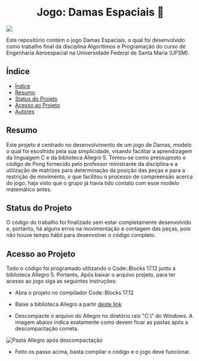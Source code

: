 
<h1 align="center"> Jogo: Damas Espaciais 🚀 </h1>

<img src="http://img.shields.io/static/v1?label=STATUS&message=FINALIZADO&color=7159c1&style=for-the-badge&logo=ghost"/>
</p>


Este repositório contém o jogo Damas Espaciais, o qual foi desenvolvido como trabalho final da disciplina Algorítimos e Programação do curso de Engenharia Aeroespacial na Universidade Federal de Santa Maria (UFSM). 

## Índice 

* [Índice](#índice)
* [Resumo](#resumo)
* [Status do Projeto](#status-do-Projeto)
* [Acesso ao Projeto](#acesso-ao-projeto) 
* [Autores](#autores)


## Resumo 

Este projeto é centrado no desenvolvimento de um jogo de Damas, modelo o qual foi escolhido pela sua simplicidade, visando facilitar a aprendizagem da linguagem C e da biblioteca Allegro 5. Tomou-se como pressuposto o código de Pong fornecido pelo professor ministrante da disciplina e a utilização de matrizes para determinação da posição das peças e para a restrição de movimento, o que facilitou o processo de compreensão acerca do jogo, haja visto que o grupo já havia tido contato com esse modelo matemático antes. 


## Status do Projeto

O código do trabalho foi finalizado sem estar completamente desenvolvido e, portanto, há alguns erros na movimentação e contagem das peças, pois não houve tempo hábil para desenvolver o código completo. 


## Acesso ao Projeto

Todo o código foi programado utilizando o Code::Blocks 17.12 junto a biblioteca Allegro 5. Portanto, Após baixar o arquivo projeto, para ter acesso ao jogo siga as seguintes instruções:

* Abra o projeto no compilador Code::Blocks 17.12

* Baixe a biblioteca Allegro a partir [deste link](http://www.dropbox.com/s/jaswa5mw3nb3ogn/Allegro.zip?dl=1)

* Descompacte o arquivo do Allegro no diretório raiz "C:\\" do Windows. A imagem abaixo indica exatamente como devem ficar as pastas após a descompactação correta.

![Pasta Allegro após descompactação](https://user-images.githubusercontent.com/82522876/157160664-d1dc153e-8f0d-4de2-9c95-ad7d1738df6f.jpg)

* Feito os passo acima, basta compilar o código e o jogo deve funcionar.


